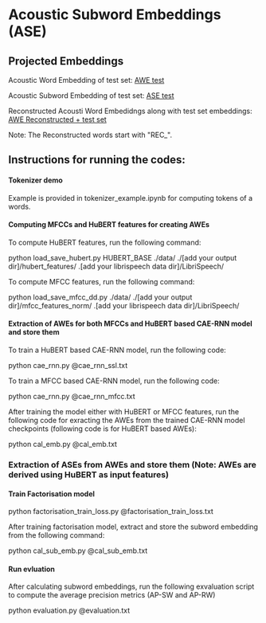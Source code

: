 # Acoustic Subword Embeddings (ASE)

## Projected Embeddings
Acoustic Word Embedding of test set: [AWE test](https://projector.tensorflow.org/?config=https://gist.githubusercontent.com/Trikaldarshi/48f3df6c9e6081c1411a898766d43384/raw/c81c10e8bed6cfb45b06f87f16143040fae7f437/test_awe_config.json)

Acoustic Subword Embedding of test set: [ASE test](https://projector.tensorflow.org/?config=https://gist.githubusercontent.com/Trikaldarshi/4401a2bb68c642394b903ffecb758ce8/raw/2a863b412cd9d3315c58b3542889a1bf59a2f03e/test_sub_emb.json)

Reconstructed Acousti Word Embedidngs along with test set embeddings: [AWE Reconstructed + test set](https://projector.tensorflow.org/?config=https://gist.githubusercontent.com/Trikaldarshi/d75389490bf35fc157df91cb4b7a39ee/raw/18a1b078b26182452722c3c692f6970af26fc816/reconstructed_words.json)

Note: The Reconstructed words start with "REC_".


## Instructions for running the codes:

#### Tokenizer demo
Example is provided in tokenizer_example.ipynb for computing tokens of a words.

#### Computing MFCCs and HuBERT features for creating AWEs
To compute HuBERT features, run the following command:

python load_save_hubert.py HUBERT_BASE ./data/ ./[add your output dir]/hubert_features/ .[add your librispeech data dir]/LibriSpeech/

To compute MFCC features, run the following command:

python load_save_mfcc_dd.py ./data/ ./[add your output dir]/mfcc_features_norm/ .[add your librispeech data dir]/LibriSpeech/


#### Extraction of AWEs for both MFCCs and HuBERT based CAE-RNN model and store them

To train a HuBERT based CAE-RNN model, run the following code:

python cae_rnn.py @cae_rnn_ssl.txt

To train a MFCC based CAE-RNN model, run the following code:

python cae_rnn.py @cae_rnn_mfcc.txt

After training the model either with HuBERT or MFCC features, run the following code for exracting the AWEs from the trained CAE-RNN model checkpoints (following code is for HuBERT based AWEs):

python cal_emb.py @cal_emb.txt

### Extraction of ASEs from AWEs and store them (Note: AWEs are derived using HuBERT as input features)
#### Train Factorisation model
python factorisation_train_loss.py @factorisation_train_loss.txt

After training factorisation model, extract and store the subword embedding from the following command:

python cal_sub_emb.py @cal_sub_emb.txt

#### Run evluation
After calculating subword embeddings, run the following exvaluation script to compute the average precision metrics (AP-SW and AP-RW)

python evaluation.py @evaluation.txt


